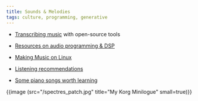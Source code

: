 ```yaml
---
title: Sounds & Melodies
tags: culture, programming, generative
---
```


- [Transcribing music](/transcribing) with open-source tools

- [Resources on audio programming & DSP](/dsp)

- [Making Music on Linux](/making-music-linux)

- [Listening recommendations](/listening)

- [Some piano songs worth learning](/piano)

{{image (src="/spectres_patch.jpg" title="My Korg Minilogue" small=true)}}
